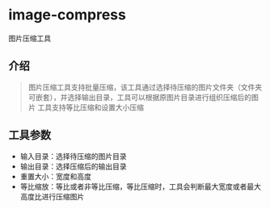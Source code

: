 # image-compress
图片压缩工具
## 介绍
> 图片压缩工具支持批量压缩，该工具通过选择待压缩的图片文件夹（文件夹可嵌套），并选择输出目录，工具可以根据原图片目录进行组织压缩后的图片
> 工具支持等比压缩和设置大小压缩
## 工具参数
- 输入目录：选择待压缩的图片目录
- 输出目录：选择压缩后的输出目录
- 重置大小：宽度和高度
- 等比缩放：等比或者非等比压缩，等比压缩时，工具会判断最大宽度或者最大高度比进行压缩图片
